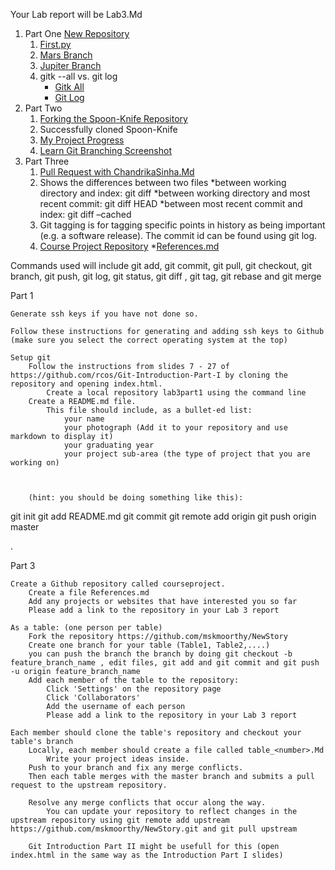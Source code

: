 Your Lab report will be Lab3.Md
1. Part One [New Repository](https://github.com/sinhac/TrialRepoLabThree)
    1. [First.py](https://github.com/sinhac/TrialRepoLabThree/blob/master/first.py)
    2. [Mars Branch](https://github.com/sinhac/TrialRepoLabThree/tree/mars)
    3. [Jupiter Branch](https://github.com/sinhac/TrialRepoLabThree/tree/jupiter)
    4. gitk --all vs. git log
        * [Gitk All](https://github.com/sinhac/TrialRepoLabThree/blob/master/gitAll.png) 
        * [Git Log](https://github.com/sinhac/TrialRepoLabThree/blob/master/secondCommand.png)
2. Part Two
    1. [Forking the Spoon-Knife Repository](https://github.com/sinhac/TrialRepoLabThree)
    2. Successfully cloned Spoon-Knife
    3. [My Project Progress](https://github.com/sinhac/TrialRepoLabThree/blob/master/myprojectprogress.md)
    4. [Learn Git Branching Screenshot](https://github.com/sinhac/TrialRepoLabThree/blob/master/forking.PNG)
3. Part Three
    1. [Pull Request with ChandrikaSinha.Md](https://github.com/sinhac/TrialRepoLabThree/blob/master/ChandrikaSinha.md)
    2. Shows the differences between two files
        *between working directory and index: git diff
        *between working directory and most recent commit: git diff HEAD
        *between most recent commit and index: git diff –cached
    3. Git tagging is for tagging specific points in history as being important (e.g. a software release). The commit id can be found using git log.
    4. [Course Project Repository](https://github.com/sinhac/courseproject)
        *[References.md]()




Commands used will include git add, git commit, git pull, git checkout, git branch, git push, git log, git status, git diff , git tag, git rebase and git merge

Part 1

    Generate ssh keys if you have not done so.

    Follow these instructions for generating and adding ssh keys to Github (make sure you select the correct operating system at the top)

    Setup git
        Follow the instructions from slides 7 - 27 of https://github.com/rcos/Git-Introduction-Part-I by cloning the repository and opening index.html.
            Create a local repository lab3part1 using the command line
        Create a README.md file.
            This file should include, as a bullet-ed list:
                your name
                your photograph (Add it to your repository and use markdown to display it)
                your graduating year
                your project sub-area (the type of project that you are working on)

    

        (hint: you should be doing something like this):

git init
git add README.md
git commit
git remote add origin <repo url>
git push origin master

 .


Part 3

    Create a Github repository called courseproject.
        Create a file References.md
        Add any projects or websites that have interested you so far
        Please add a link to the repository in your Lab 3 report

    As a table: (one person per table)
        Fork the repository https://github.com/mskmoorthy/NewStory
        Create one branch for your table (Table1, Table2,....)
        you can push the branch the branch by doing git checkout -b feature_branch_name , edit files, git add and git commit and git push -u origin feature_branch_name
        Add each member of the table to the repository:
            Click 'Settings' on the repository page
            Click 'Collaborators'
            Add the username of each person
            Please add a link to the repository in your Lab 3 report

    Each member should clone the table's repository and checkout your table's branch
        Locally, each member should create a file called table_<number>.Md
            Write your project ideas inside.
        Push to your branch and fix any merge conflicts.
        Then each table merges with the master branch and submits a pull request to the upstream repository.

        Resolve any merge conflicts that occur along the way.
            You can update your repository to reflect changes in the upstream repository using git remote add upstream https://github.com/mskmoorthy/NewStory.git and git pull upstream

        Git Introduction Part II might be usefull for this (open index.html in the same way as the Introduction Part I slides)
